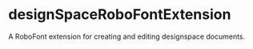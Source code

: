 # designSpaceRoboFontExtension
A RoboFont extension for creating and editing designspace documents.
